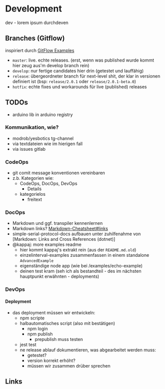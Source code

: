 # Development
dev - lorem ipsum durchdeven

## Branches (Gitflow) 
inspiriert durch [GitFlow Examples]
* `master`: live. echte releases. (erst, wenn was published wurde kommt hier zeug aus'm 
develop branch rein)
* `develop`: nur fertige candidates hier drin (getestet und lauffähig)
* `release`: übergeordneter branch für next-level shit, der klar in versionen 
definiert ist (bsp: `release/2.0.1` oder `release/2.0.1-beta.0`)
* `hotfix`: echte fixes und workarounds für live (published) releases

## TODOs
* arduino lib in arduino registry

### Kommunikation, wie?
* modrob/yesbotics tg-channel
* via textdateien wie im hierigen fall
* via issues gitlab

### CodeOps
* git comit message konventionen vereinbaren
* z.b. Kategorien wie:
    * CodeOps, DocOps, DevOps
        * Details
    * kategorielos
        * freitext
     
### DocOps
* Markdown und ggf. transpiler kennenlernen
* Markdown links? [Markdown-Cheatsheet#links]
* simple-serial-protocol-docs aufbauen unter zuhilfenahme von [Markdown: Links and Cross References (dotnet)]
* @kappaj: more examples readme
    * hier kommt kappaj's extrakt rein (aus der `README.md.old`) 
    * einzelinterval-examples zusammenfassen in einem standalone `AdvancedExample`
    * eigenständige node app (wie bei /examples/echo-example)
    * deinen test kram (seh ich als bestandteil - des im nächsten hauptpunkt erwähnten - deployments)

### DevOps

#### Deployment
* das deployment müssen wir entwickeln:
    * npm scripte 
    * halbautomatisches script (also mit bestätigen)
        * npm login
        * npm publish
            * prepublish muss testen
    * jest test
    * ne release ablauf dokumentieren, was abgearbeitet werden muss:
        * getestet?
        * version korrekt erhöht?
        * müssen wir zusammen drüber sprechen

## Links
[GitFlow Examples]:https://gitversion.readthedocs.io/en/latest/git-branching-strategies/gitflow-examples
[Markdown-Cheatsheet#links]:https://github.com/adam-p/markdown-here/wiki/Markdown-Cheatsheet#links
[Markdown: Links and Cross References]:https://dotnet.github.io/docfx/tutorial/links_and_cross_references.html
[Publishing a beta or alpha version to NPM]:https://medium.com/@kevinkreuzer/publishing-a-beta-or-alpha-version-to-npm-46035b630dd7
[Have `npm version` not prepend “v” to the git tag]:https://stackoverflow.com/questions/37788907/have-npm-version-not-prepend-v-to-the-git-tag
[Thoughts on Flash - Apple]:https://www.apple.com/hotnews/thoughts-on-flash/
[Thoughts on Flash - Wikipedia]:https://en.wikipedia.org/wiki/Thoughts_on_Flash
